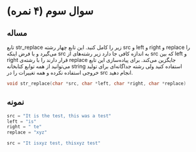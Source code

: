 # سوال سوم (۴ نمره)

##  مساله

تابع str_replace زیر را کامل کنید. این تابع چهار رشته src و left و right و replace را می‌گیرد و با فرض اینکه src به اندازه کافی جا دارد زیر رشته‌های از src که بین left و right قرار دارند را با رشته‌ی replace جایگزین می‌کند. برای پیاده‌سازی این تابع می‌توانید از همه توابع کتابخانه string استفاده کنید ولی رشته جداگانه‌ای برای تولید خروجی استفاده نکرده و همه تغییرات را در src انجام دهید.

```c
void str_replace(char *src, char *left, char *right, char *replace)
```

## نمونه

```c
src = "It is the test, this was a test"
left = "is"
right = " te"
replace = "xyz"

src = "It isxyz test, thisxyz test"
```
